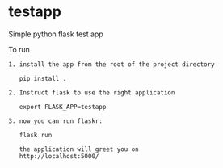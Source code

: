# testapp
Simple python flask test app

To run

    1. install the app from the root of the project directory

       pip install .

    2. Instruct flask to use the right application

       export FLASK_APP=testapp

    3. now you can run flaskr:

       flask run

       the application will greet you on
       http://localhost:5000/
